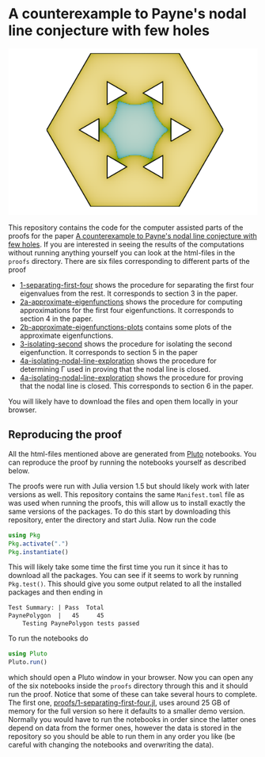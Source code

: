 # A counterexample to Payne's nodal line conjecture with few holes

![Figure highlighting the nodal line](figures/nodal-line.png)

This repository contains the code for the computer assisted parts of
the proofs for the paper [A counterexample to Payne's nodal line
conjecture with few holes](https://arxiv.org/). If you are interested
in seeing the results of the computations without running anything
yourself you can look at the html-files in the `proofs` directory.
There are six files corresponding to different parts of the proof

- [1-separating-first-four](proofs/1-separating-first-four.jl.html)
  shows the procedure for separating the first four eigenvalues from
  the rest. It corresponds to section 3 in the paper.
- [2a-approximate-eigenfunctions](proofs/2a-approximate-eigenfunctions.jl.html)
  shows the procedure for computing approximations for the first four
  eigenfunctions. It corresponds to section 4 in the paper.
- [2b-approximate-eigenfunctions-plots](proofs/2b-approximate-eigenfunctions-plots.jl.html)
  contains some plots of the approximate eigenfunctions.
- [3-isolating-second](proofs/3-isolating-second.jl.html) shows the
  procedure for isolating the second eigenfunction. It corresponds to
  section 5 in the paper
- [4a-isolating-nodal-line-exploration](proofs/4a-isolating-nodal-line-exploration.jl.html)
  shows the procedure for determining Γ used in proving that the nodal
  line is closed.
- [4a-isolating-nodal-line-exploration](proofs/4a-isolating-nodal-line-exploration.jl.html)
  shows the procedure for proving that the nodal line is closed. This
  corresponds to section 6 in the paper.

You will likely have to download the files and open them locally in
your browser.

## Reproducing the proof

All the html-files mentioned above are generated from
[Pluto](https://github.com/fonsp/Pluto.jl) notebooks. You can
reproduce the proof by running the notebooks yourself as described
below.

The proofs were run with Julia version 1.5 but should likely work with
later versions as well. This repository contains the same
`Manifest.toml` file as was used when running the proofs, this will
allow us to install exactly the same versions of the packages. To do
this start by downloading this repository, enter the directory and
start Julia. Now run the code

``` julia
using Pkg
Pkg.activate(".")
Pkg.instantiate()
```

This will likely take some time the first time you run it since it has
to download all the packages. You can see if it seems to work by
running `Pkg.test()`. This should give you some output related to all
the installed packages and then ending in

```
Test Summary: | Pass  Total
PaynePolygon  |   45     45
    Testing PaynePolygon tests passed
```

To run the notebooks do

``` julia
using Pluto
Pluto.run()
```

which should open a Pluto window in your browser. Now you can open any
of the six notebooks inside the `proofs` directory through this and it
should run the proof. Notice that some of these can take several hours
to complete. The first one,
[proofs/1-separating-first-four.jl](proofs/1-separating-first-four.jl),
uses around 25 GB of memory for the full version so here it defaults
to a smaller demo version. Normally you would have to run the
notebooks in order since the latter ones depend on data from the
former ones, however the data is stored in the repository so you
should be able to run them in any order you like (be careful with
changing the notebooks and overwriting the data).
